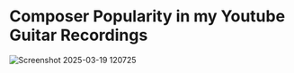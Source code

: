 <h1>Composer Popularity in my Youtube Guitar Recordings</h1>

![Screenshot 2025-03-19 120725](https://github.com/user-attachments/assets/45238b39-f464-4704-aaf3-2d94cd3b5f06)
